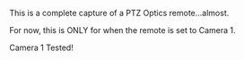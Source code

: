 This is a complete capture of a PTZ Optics remote...almost.

For now, this is ONLY for when the remote is set to Camera 1.

Camera 1 Tested!
